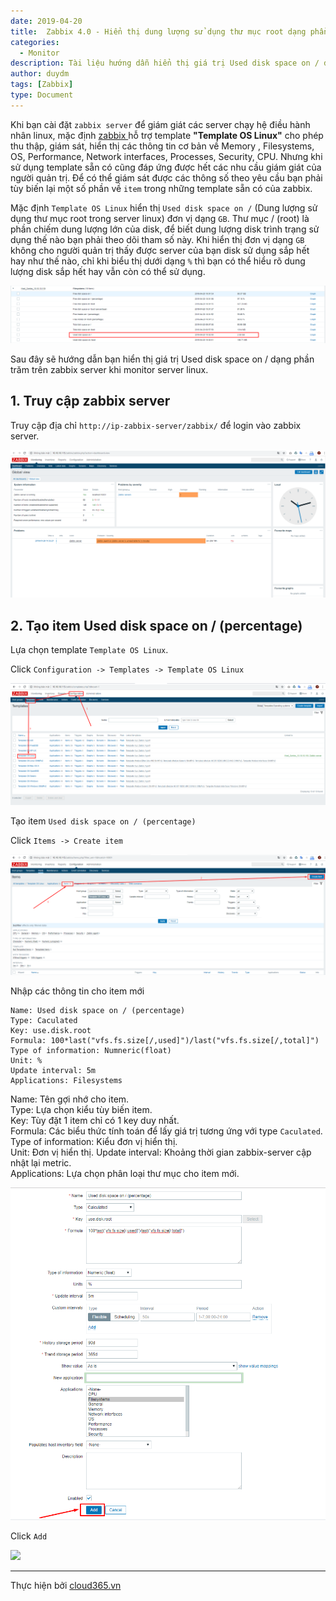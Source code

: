 ```yaml
---
date: 2019-04-20
title:  Zabbix 4.0 - Hiển thị dung lượng sử dụng thư mục root dạng phần trăm
categories:
  - Monitor
description: Tài liệu hướng dẫn hiển thị giá trị Used disk space on / dạng phần trăm
author: duydm
tags: [Zabbix]
type: Document
---
```


Khi bạn cài đặt `zabbix server` để giám giát các server chạy hệ điều hành nhân linux, mặc định <a href="https://blog.cloud365.vn/monitor/cai-dat-zabbix-4-lts-tren-centos7/" target="_blank">zabbix </a>hỗ trợ template **"Template OS Linux"** cho phép thu thập, giám sát, hiển thị các thông tin cơ bản về Memory , Filesystems, OS, Performance, Network interfaces, Processes, Security, CPU. Nhưng khi sử dụng template sẵn có cũng đáp ứng được hết các nhu cầu giám giát của người quản trị. Để có thể giám sát được các thông số theo yêu cầu bạn phải tùy biến lại một số phần về `item` trong những template sẵn có của zabbix.

Mặc định `Template OS Linux` hiển thị `Used disk space on /` (Dung lượng sử dụng thư mục root trong server linux) đơn vị dạng `GB`. Thư mục / (root) là phần chiếm dung lượng lớn của disk, để biết dung lượng disk trình trạng sử dụng thế nào bạn phải theo dõi tham số này. Khi hiển thị đơn vị dạng `GB` không cho người quản trị thấy được server của bạn disk sử dụng sắp hết hay như thế nào, chỉ khi biểu thị dưới dạng `%` thì bạn có thể hiểu rõ dung lượng disk sắp hết hay vẫn còn có thể sử dụng.

![](/images/img-zabbix-used-disk-phan-tram/Screenshot_1302.png)

Sau đây sẽ hướng dẫn bạn hiển thị giá trị Used disk space on / dạng phần trăm trên zabbix server khi monitor server linux.

## 1. Truy cập zabbix server

Truy cập địa chỉ `http://ip-zabbix-server/zabbix/` để login vào zabbix server.

![](/images/img-zabbix-used-disk-phan-tram/Screenshot_1303.png)


## 2. Tạo item 	Used disk space on / (percentage)

Lựa chọn template `Template OS Linux`.

Click `Configuration -> Templates -> Template OS Linux`

![](/images/img-zabbix-used-disk-phan-tram/Screenshot_1304.png)


Tạo item `Used disk space on / (percentage)`

Click `Items -> Create item`

![](/images/img-zabbix-used-disk-phan-tram/Screenshot_1305.png)

Nhập các thông tin cho item mới

```
Name: Used disk space on / (percentage)
Type: Caculated
Key: use.disk.root
Formula: 100*last("vfs.fs.size[/,used]")/last("vfs.fs.size[/,total]")
Type of information: Numneric(float)
Unit: %
Update interval: 5m
Applications: Filesystems
```
Name: Tên gợi nhớ cho item.<br>
Type: Lựa chọn kiểu tùy biến item.<br>
Key: Tùy đặt 1 item chỉ có 1 key duy nhất.<br>
Formula: Các biểu thức tính toán để lấy giá trị tương ứng với type `Caculated`.<br>
Type of information: Kiểu đơn vị hiển thị.<br>
Unit: Đơn vị hiển thị.
Update interval: Khoảng thời gian zabbix-server cập nhật lại metric.<br>
Applications: Lựa chọn phân loại thư mục cho item mới.

![](/images/img-zabbix-used-disk-phan-tram/Screenshot_1306.png)

Click `Add`

![](/images/img-zabbix-used-disk-phan-tram/Screenshot_1307png)





















---
Thực hiện bởi <a href="https://cloud365.vn/" target="_blank">cloud365.vn</a>